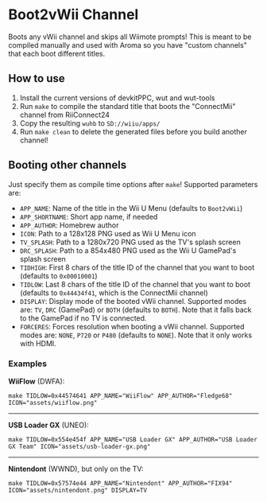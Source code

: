 # Boot2vWii Channel

Boots any vWii channel and skips all Wiimote prompts! This is meant to be compiled manually and used with Aroma so you
have "custom channels" that each boot different titles.

## How to use

1. Install the current versions of devkitPPC, wut and wut-tools
2. Run `make` to compile the standard title that boots the "ConnectMii" channel from RiiConnect24
3. Copy the resulting `wuhb` to `SD://wiiu/apps/`
4. Run `make clean` to delete the generated files before you build another channel!

## Booting other channels

Just specify them as compile time options after `make`! Supported parameters are:

- `APP_NAME`: Name of the title in the Wii U Menu (defaults to `Boot2vWii`)
- `APP_SHORTNAME`: Short app name, if needed
- `APP_AUTHOR`: Homebrew author
- `ICON`: Path to a 128x128 PNG used as Wii U Menu icon
- `TV_SPLASH`: Path to a 1280x720 PNG used as the TV's splash screen
- `DRC_SPLASH`: Path to a 854x480 PNG used as the Wii U GamePad's splash screen
- `TIDHIGH`: First 8 chars of the title ID of the channel that you want to boot (defaults to `0x00010001`)
- `TIDLOW`: Last 8 chars of the title ID of the channel that you want to boot (defaults to `0x44434f41`, which is the
  ConnectMii channel)
- `DISPLAY`: Display mode of the booted vWii channel. Supported modes are: `TV`, `DRC` (GamePad) or `BOTH` (defaults
  to `BOTH`). Note that it falls back to the GamePad if no TV is connected.
- `FORCERES`: Forces resolution when booting a vWii channel. Supported modes are: `NONE`, `P720` or `P480` (defaults
  to `NONE`). Note that it only works with HDMI.

### Examples

**WiiFlow** (DWFA):

    make TIDLOW=0x44574641 APP_NAME="WiiFlow" APP_AUTHOR="Fledge68" ICON="assets/wiiflow.png"

---

**USB Loader GX** (UNEO):

    make TIDLOW=0x554e454f APP_NAME="USB Loader GX" APP_AUTHOR="USB Loader GX Team" ICON="assets/usb-loader-gx.png"

---

**Nintendont** (WWND), but only on the TV:

    make TIDLOW=0x57574e44 APP_NAME="Nintendont" APP_AUTHOR="FIX94" ICON="assets/nintendont.png" DISPLAY=TV

